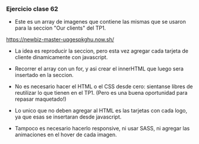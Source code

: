 ### Ejercicio clase 62 

- Este es un array de imagenes que contiene las mismas que se usaron para la seccion "Our clients" del TP1. 

https://newbiz-master-uqgespkghu.now.sh/

- La idea es reproducir la seccion, pero esta vez agregar cada tarjeta de cliente dinamicamente con javascript. 

- Recorrer el array con un for, y asi crear el innerHTML que luego sera insertado en la seccion. 

- No es necesario hacer el HTML o el CSS desde cero: sientanse libres de reutilizar lo que tienen en el TP1. (Pero es una buena oportunidad para repasar maquetado!)

- Lo unico que no deben agregar al HTML es las tarjetas con cada logo, ya que esas se insertaran desde javascript. 

- Tampoco es necesario hacerlo responsive, ni usar SASS, ni agregar las animaciones en el hover de cada imagen. 